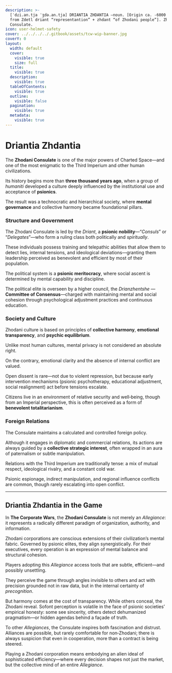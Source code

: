 ```yaml
---
description: >-
  [ˈdɾi.an.tja ˈʒdə.an.tja] DRIANTIA ZHDANTIA –noun. [Origin ca. -6000 Imperial,
  from Zdetl driant “representantion” + zhdant “of Zhodani people”]. Zhodani
  Consulate.
icon: user-helmet-safety
cover: ../../../../.gitbook/assets/tcw-wip-banner.jpg
coverY: 0
layout:
  width: default
  cover:
    visible: true
    size: full
  title:
    visible: true
  description:
    visible: true
  tableOfContents:
    visible: true
  outline:
    visible: false
  pagination:
    visible: true
  metadata:
    visible: true
---
```


# Driantia Zhdantia

The **Zhodani Consulate** is one of the major powers of Charted Space—and one of the most enigmatic to the Third Imperium and other human civilizations.

Its history begins more than **three thousand years ago**, when a group of _humaniti_ developed a culture deeply influenced by the institutional use and acceptance of **psionics**.

The result was a technocratic and hierarchical society, where **mental governance** and collective harmony became foundational pillars.

### Structure and Government

The Zhodani Consulate is led by the _Driant_, a **psionic nobility**—“_Consuls_” or “_Delegates_”—who form a ruling class both politically and _spiritually_.

These individuals possess training and telepathic abilities that allow them to detect lies, internal tensions, and ideological deviations—granting them leadership perceived as benevolent and efficient by most of their population.

The political system is a **psionic meritocracy**, where social ascent is determined by mental capability and discipline.

The political elite is overseen by a higher council, the _Drianzhentshe_ —**Committee of Consensus**—charged with maintaining mental and social cohesion through psychological adjustment practices and continuous education.

### Society and Culture

Zhodani culture is based on principles of **collective harmony**, **emotional transparency**, and **psychic equilibrium**.

Unlike most human cultures, mental privacy is not considered an absolute right.

On the contrary, emotional clarity and the absence of internal conflict are valued.

Open dissent is rare—not due to violent repression, but because early intervention mechanisms (psionic psychotherapy, educational adjustment, social realignment) act before tensions escalate.

Citizens live in an environment of relative security and well‑being, though from an Imperial perspective, this is often perceived as a form of **benevolent totalitarianism**.

### Foreign Relations

The Consulate maintains a calculated and controlled foreign policy.

Although it engages in diplomatic and commercial relations, its actions are always guided by a **collective strategic interest**, often wrapped in an aura of paternalism or subtle manipulation.

Relations with the Third Imperium are traditionally tense: a mix of mutual respect, ideological rivalry, and a constant cold war.

Psionic espionage, indirect manipulation, and regional influence conflicts are common, though rarely escalating into open conflict.

***

## Driantia Zhdantia in the Game

In **The Corporate Wars**, the **Zhodani Consulate** is not merely an _Allegiance_: it represents a radically different paradigm of organization, authority, and information.

Zhodani corporations are conscious extensions of their civilization’s mental fabric. Governed by psionic elites, they align synergistically. For their executives, every operation is an expression of mental balance and structural cohesion.

Players adopting this _Allegiance_ access tools that are subtle, efficient—and possibly unsettling.

They perceive the game through angles invisible to others and act with precision grounded not in raw data, but in the internal certainty of _precognition_.

But harmony comes at the cost of transparency. While others conceal, the Zhodani reveal. Sofont perception is volatile in the face of psionic societies’ empirical honesty: some see sincerity, others detect dehumanized pragmatism—or hidden agendas behind a façade of truth.

To other _Allegiances_, the Consulate inspires both fascination and distrust. Alliances are possible, but rarely comfortable for non‑Zhodani; there is always suspicion that even in cooperation, more than a contract is being steered.

Playing a Zhodani corporation means embodying an alien ideal of sophisticated efficiency—where every decision shapes not just the market, but the collective mind of an entire _Allegiance_.
